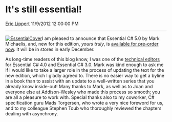 <div id="page">

# It's still essential\!

[Eric Lippert](https://social.msdn.microsoft.com/profile/Eric%20Lippert) 11/9/2012 12:00:00 PM

-----

<div id="content">

<div class="mine">

[![EssentialCover](https://msdnshared.blob.core.windows.net/media/MSDNBlogsFS/prod.evol.blogs.msdn.com/CommunityServer.Blogs.Components.WeblogFiles/00/00/00/29/89/metablogapi/4442.EssentialCover_thumb.jpg "EssentialCover")](https://msdnshared.blob.core.windows.net/media/MSDNBlogsFS/prod.evol.blogs.msdn.com/CommunityServer.Blogs.Components.WeblogFiles/00/00/00/29/89/metablogapi/1715.EssentialCover_2.jpg)I am pleased to announce that <span class="underline">Essential C\# 5.0</span> by Mark Michaelis, and, new for this edition, *yours truly*, is [available for pre-order now](http://www.amazon.com/Essential-Edition-Microsoft-Windows-Development/dp/0321877586/). It will be in stores in early December.

As long-time readers of this blog know, I was one of the [technical editors](http://blogs.msdn.com/b/ericlippert/archive/2010/04/15/it-s-essential.aspx) for <span class="underline">Essential C\# 4.0</span> and <span class="underline">Essential C\# 3.0</span>. Mark was kind enough to ask me if I would like to take a larger role in the process of updating the text for the new edition, which I gladly agreed to. There is no easier way to get a byline in a book than to assist with an update to a well-written series that you already know inside-out\! Many thanks to Mark, as well as to Joan and everyone else at Addison-Wesley who made this process so smooth; you are all a pleasure to work with. Special thanks also to my coworker, C\# specification guru Mads Torgersen, who wrote a very nice foreword for us, and to my colleague Stephen Toub who thoroughly reviewed the chapters dealing with asynchrony.

</div>

</div>

</div>

